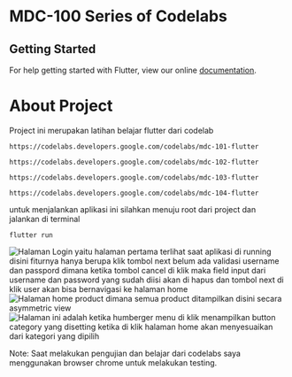 # MDC-100 Series of Codelabs

## Getting Started

For help getting started with Flutter, view our online
[documentation](https://flutter.io/).

# About Project
Project ini merupakan latihan belajar flutter dari codelab

```
https://codelabs.developers.google.com/codelabs/mdc-101-flutter
```

```
https://codelabs.developers.google.com/codelabs/mdc-102-flutter
```

```
https://codelabs.developers.google.com/codelabs/mdc-103-flutter
```

```
https://codelabs.developers.google.com/codelabs/mdc-104-flutter
```

untuk menjalankan aplikasi ini silahkan menuju root dari project dan jalankan di terminal

```
flutter run
```

![Halaman Login yaitu halaman pertama terlihat saat aplikasi di running disini fiturnya hanya berupa klik tombol next belum ada validasi username dan passpord dimana ketika tombol cancel di klik maka field input dari username dan password yang sudah diisi akan di hapus dan tombol next di klik user akan bisa bernavigasi ke halaman home](assets/thumbnail/mdc_100_1.png.png)
![Halaman home product dimana semua product ditampilkan disini secara asymmetric view](assets/thumbnail/mdc_100_2.png.png)
![Halaman ini adalah ketika humberger menu di klik menampilkan button category yang disetting ketika di klik halaman home akan menyesuaikan dari kategori yang dipilih](assets/thumbnail/mdc_100_3.png.png)

Note: Saat melakukan pengujian dan belajar dari codelabs saya menggunakan browser chrome untuk melakukan testing.